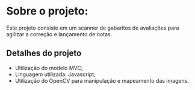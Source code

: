 # Sobre o projeto:
Este projeto consiste em um scanner de gabaritos de avaliações para agilizar a correção e lançamento de notas.

## Detalhes do projeto
* Utilização do modelo MVC;
* Linguagem utilizada: Javascript;
* Utilização do OpenCV para manipulação e mapeamento das imagens.
